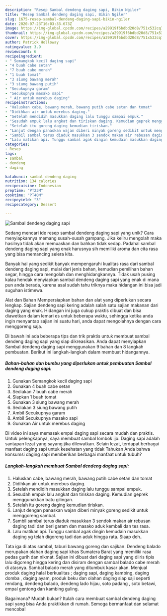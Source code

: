 ```yaml
---
description: "Resep Sambal dendeng daging sapi, Bikin Ngiler"
title: "Resep Sambal dendeng daging sapi, Bikin Ngiler"
slug: 1675-resep-sambal-dendeng-daging-sapi-bikin-ngiler
date: 2020-07-23T16:03:33.673Z
image: https://img-global.cpcdn.com/recipes/a29919f6bdbd20d8/751x532cq70/sambal-dendeng-daging-sapi-foto-resep-utama.jpg
thumbnail: https://img-global.cpcdn.com/recipes/a29919f6bdbd20d8/751x532cq70/sambal-dendeng-daging-sapi-foto-resep-utama.jpg
cover: https://img-global.cpcdn.com/recipes/a29919f6bdbd20d8/751x532cq70/sambal-dendeng-daging-sapi-foto-resep-utama.jpg
author: Patrick Holloway
ratingvalue: 3.9
reviewcount: 6
recipeingredient:
- " Semangkok kecil daging sapi"
- "4 buah cabe setan"
- "7 buah cabe merah"
- "1 buah tomat"
- "3 siung bawang merah"
- "3 siung bawang putih"
- "Secukupnya garam"
- "Secukupnya masako sapi"
- " Air untuk merebus daging"
recipeinstructions:
- "Haluskan cabe, bawang merah, bawang putih cabe setan dan tomat"
- "Didihkan air untuk merebus daging."
- "Setelah mendidih masukkan daging lalu tunggu sampai empuk."
- "Sesudah empuk lalu angkat dan tiriskan daging. Kemudian geprek menggunakkan batu gilingan."
- "Setelah itu goreng daging kemudian tiriskan."
- "Lanjut dengan panaskan wajan diberi minyak goreng sedikit untuk menggoreng sambal."
- "Sambil sambal terus diaduk masukkan 3 sendok makan air rebusan daging tadi dan beri garam dan masako aduk kembali dan tes rasa."
- "Lalu matikan api. Tunggu sambal agak dingin kemudain masukkan daging yg telah digoreng tadi dan aduk hingga rata. Siaap deh.."
categories:
- Resep
tags:
- sambal
- dendeng
- daging

katakunci: sambal dendeng daging 
nutrition: 134 calories
recipecuisine: Indonesian
preptime: "PT23M"
cooktime: "PT40M"
recipeyield: "3"
recipecategory: Dessert

---
```



![Sambal dendeng daging sapi](https://img-global.cpcdn.com/recipes/a29919f6bdbd20d8/751x532cq70/sambal-dendeng-daging-sapi-foto-resep-utama.jpg)

Sedang mencari ide resep sambal dendeng daging sapi yang unik? Cara menyiapkannya memang susah-susah gampang. Jika keliru mengolah maka hasilnya tidak akan memuaskan dan bahkan tidak sedap. Padahal sambal dendeng daging sapi yang enak harusnya sih memiliki aroma dan cita rasa yang bisa memancing selera kita.

Banyak hal yang sedikit banyak mempengaruhi kualitas rasa dari sambal dendeng daging sapi, mulai dari jenis bahan, kemudian pemilihan bahan segar, hingga cara mengolah dan menghidangkannya. Tidak usah pusing kalau hendak menyiapkan sambal dendeng daging sapi yang enak di mana pun anda berada, karena asal sudah tahu triknya maka hidangan ini bisa jadi suguhan istimewa.

Alat dan Bahan Mempersiapkan bahan dan alat yang diperlukan secara lengkap. Sajian dendeng sapi kering adalah salah satu sajian makanan dari daging yang enak. Hidangan ini juga cukup praktis dibuat dan bisa diawetkan dalam lemari es untuk beberapa waktu, sehingga ketika anda ingin menyantap sajian ini suatu hari, anda dapat mengolahnya dengan cara menggoreng saja.


Di bawah ini ada beberapa tips dan trik praktis untuk membuat sambal dendeng daging sapi yang siap dikreasikan. Anda dapat menyiapkan Sambal dendeng daging sapi menggunakan 9 bahan dan 8 langkah pembuatan. Berikut ini langkah-langkah dalam membuat hidangannya.

<!--inarticleads1-->

##### Bahan-bahan dan bumbu yang diperlukan untuk pembuatan Sambal dendeng daging sapi:

1. Gunakan  Semangkok kecil daging sapi
1. Gunakan 4 buah cabe setan
1. Sediakan 7 buah cabe merah
1. Siapkan 1 buah tomat
1. Gunakan 3 siung bawang merah
1. Sediakan 3 siung bawang putih
1. Ambil Secukupnya garam
1. Ambil Secukupnya masako sapi
1. Gunakan  Air untuk merebus daging


Di video ini saya memasak empal daging sapi secara mudah dan praktis. Untuk pelengkapnya, saya membuat sambal lombok ijo. Daging sapi adalah santapan lezat yang sayang jika dilewatkan. Selain lezat, terdapat berbagai manfaat daging sapi untuk kesehatan yang tidak Tahukan Anda bahwa konsumsi daging sapi memberikan berbagai manfaat untuk tubuh? 

<!--inarticleads2-->

##### Langkah-langkah membuat Sambal dendeng daging sapi:

1. Haluskan cabe, bawang merah, bawang putih cabe setan dan tomat
1. Didihkan air untuk merebus daging.
1. Setelah mendidih masukkan daging lalu tunggu sampai empuk.
1. Sesudah empuk lalu angkat dan tiriskan daging. Kemudian geprek menggunakkan batu gilingan.
1. Setelah itu goreng daging kemudian tiriskan.
1. Lanjut dengan panaskan wajan diberi minyak goreng sedikit untuk menggoreng sambal.
1. Sambil sambal terus diaduk masukkan 3 sendok makan air rebusan daging tadi dan beri garam dan masako aduk kembali dan tes rasa.
1. Lalu matikan api. Tunggu sambal agak dingin kemudain masukkan daging yg telah digoreng tadi dan aduk hingga rata. Siaap deh..


Tata iga di atas sambal, taburi bawang goreng dan sajikan. Dendeng balado merupakan olahan daging sapi khas Sumatera Barat yang memiliki rasa pedas gurih dan nikmat. Sajian ini dibuat dari daging sapi yang diiris tipis lalu digoreng hingga kering dan disiram dengan sambal balado cabe merah di atasnya. Sambal balado merah yang ditumbuk kasar akan. Menjual produk daging halal berkualitas ; daging sapi, daging kambing, daging domba , daging ayam, produk beku dan olahan daging siap saji seperti rendang, dendeng balado, dendeng lado hijau, soto padang , soto betawi, empal gentong dan kambing guling. 

Bagaimana? Mudah bukan? Itulah cara membuat sambal dendeng daging sapi yang bisa Anda praktikkan di rumah. Semoga bermanfaat dan selamat mencoba!
